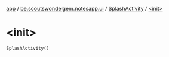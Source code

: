 [app](../../index.md) / [be.scoutswondelgem.notesapp.ui](../index.md) / [SplashActivity](index.md) / [&lt;init&gt;](./-init-.md)

# &lt;init&gt;

`SplashActivity()`